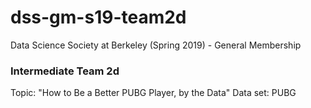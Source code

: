 # dss-gm-s19-team2d #

Data Science Society at Berkeley (Spring 2019) - General Membership

### Intermediate Team 2d ###
Topic: "How to Be a Better PUBG Player, by the Data"
Data set: PUBG
